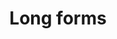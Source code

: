 ---
title: Long forms
layout: design-pattern
category: Forms
permalink: ui-patterns/forms/long-forms/
design-pattern-type: mobile

what: >
 A form with a lot of space taken up by input fields that do not fit in the view-port fold and require scrolling.

why: >
 To allow the user to approve, review or organise all the page space and fill in the form.

do: >
 * Include only necessary fields in the form.

 * Provide scrolling on one page.

 * Ensure navigation and confirmation buttons are permanently visible.
 
 * Give focus to the first input field.
 
 * If there are less than 6 elements available, show selection options (instead of a drop-down).
 
 * Provide a label to the input fields.
 
 * Try to use 1 column in mobile.
 
 * Use inline validation.
 
 * Consider providing basic help text.
 
 * Set field size depending on the approximate answer length.
 
 * Denote optional fields.
 
 * Group related information.
 
 * Try to suggest page continuation to encourage scrolling.

dont: >
 * Use a modal window to present this pattern (unless it is a full screen modal).

 * Confuse with a registration form.
 
 * Artificially break the form in many screens.

---